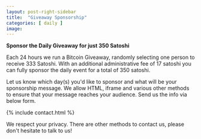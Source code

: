 ```yaml
---
layout: post-right-sidebar
title:  "Giveaway Sponsorship"
categories: [ daily ]
image:
---
```

**Sponsor the Daily Giveaway for just 350 Satoshi**

Each 24 hours we run a Bitcoin Giveaway, randomly selecting one person to receive 333 Satoshi. With an additional administrative fee of 17 satoshi you can fully sponsor the daily event for a total of 350 satoshi.
<p> </p>
Let us know which day(s) you'd like to sponsor and what will be your sponsorship message. We allow HTML, iframe and various other methods to ensure that your message reaches your audience. Send us the info via below form.
<p> </p>
{% include  contact.html %}
<p> </p>
We respect your privacy. There are other methods to contact us, please don't hesitate to talk to us!
